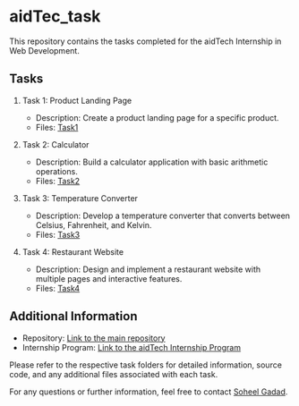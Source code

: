 # aidTec_task

This repository contains the tasks completed for the aidTech Internship in Web Development.

## Tasks

1. Task 1: Product Landing Page
   - Description: Create a product landing page for a specific product.
   - Files: [Task1](https://github.com/SoheelGadad/aidTec_task_product_landing_page)

2. Task 2: Calculator
   - Description: Build a calculator application with basic arithmetic operations.
   - Files: [Task2](link-to-task2-folder)

3. Task 3: Temperature Converter
   - Description: Develop a temperature converter that converts between Celsius, Fahrenheit, and Kelvin.
   - Files: [Task3](link-to-task3-folder)

4. Task 4: Restaurant Website
   - Description: Design and implement a restaurant website with multiple pages and interactive features.
   - Files: [Task4](link-to-task4-folder)

## Additional Information

- Repository: [Link to the main repository](https://github.com/SoheelGadad/aidTec_task)
- Internship Program: [Link to the aidTech Internship Program](https://www.infoaidtech.com/)

Please refer to the respective task folders for detailed information, source code, and any additional files associated with each task.

For any questions or further information, feel free to contact [Soheel Gadad](Soheelgadad16@gmail.com).

